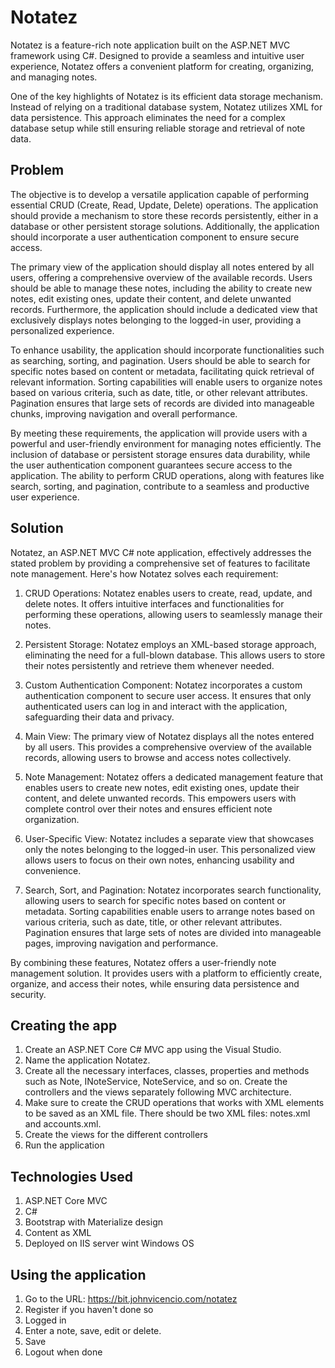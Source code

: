 # Notatez
Notatez is a feature-rich note application built on the ASP.NET MVC framework using C#. Designed to provide a seamless and intuitive user experience, Notatez offers a convenient platform for creating, organizing, and managing notes.

One of the key highlights of Notatez is its efficient data storage mechanism. Instead of relying on a traditional database system, Notatez utilizes XML for data persistence. This approach eliminates the need for a complex database setup while still ensuring reliable storage and retrieval of note data.

## Problem
The objective is to develop a versatile application capable of performing essential CRUD (Create, Read, Update, Delete) operations. The application should provide a mechanism to store these records persistently, either in a database or other persistent storage solutions. Additionally, the application should incorporate a user authentication component to ensure secure access.

The primary view of the application should display all notes entered by all users, offering a comprehensive overview of the available records. Users should be able to manage these notes, including the ability to create new notes, edit existing ones, update their content, and delete unwanted records. Furthermore, the application should include a dedicated view that exclusively displays notes belonging to the logged-in user, providing a personalized experience.

To enhance usability, the application should incorporate functionalities such as searching, sorting, and pagination. Users should be able to search for specific notes based on content or metadata, facilitating quick retrieval of relevant information. Sorting capabilities will enable users to organize notes based on various criteria, such as date, title, or other relevant attributes. Pagination ensures that large sets of records are divided into manageable chunks, improving navigation and overall performance.

By meeting these requirements, the application will provide users with a powerful and user-friendly environment for managing notes efficiently. The inclusion of database or persistent storage ensures data durability, while the user authentication component guarantees secure access to the application. The ability to perform CRUD operations, along with features like search, sorting, and pagination, contribute to a seamless and productive user experience.

## Solution
Notatez, an ASP.NET MVC C# note application, effectively addresses the stated problem by providing a comprehensive set of features to facilitate note management. Here's how Notatez solves each requirement:

1. CRUD Operations: Notatez enables users to create, read, update, and delete notes. It offers intuitive interfaces and functionalities for performing these operations, allowing users to seamlessly manage their notes.

2. Persistent Storage: Notatez employs an XML-based storage approach, eliminating the need for a full-blown database. This allows users to store their notes persistently and retrieve them whenever needed.

3. Custom Authentication Component: Notatez incorporates a custom authentication component to secure user access. It ensures that only authenticated users can log in and interact with the application, safeguarding their data and privacy.

4. Main View: The primary view of Notatez displays all the notes entered by all users. This provides a comprehensive overview of the available records, allowing users to browse and access notes collectively.

5. Note Management: Notatez offers a dedicated management feature that enables users to create new notes, edit existing ones, update their content, and delete unwanted records. This empowers users with complete control over their notes and ensures efficient note organization.

6. User-Specific View: Notatez includes a separate view that showcases only the notes belonging to the logged-in user. This personalized view allows users to focus on their own notes, enhancing usability and convenience.

7. Search, Sort, and Pagination: Notatez incorporates search functionality, allowing users to search for specific notes based on content or metadata. Sorting capabilities enable users to arrange notes based on various criteria, such as date, title, or other relevant attributes. Pagination ensures that large sets of notes are divided into manageable pages, improving navigation and performance.

By combining these features, Notatez offers a user-friendly note management solution. It provides users with a platform to efficiently create, organize, and access their notes, while ensuring data persistence and security.

## Creating the app
1. Create an ASP.NET Core C# MVC app using the Visual Studio.
2. Name the application Notatez.
3. Create all the necessary interfaces, classes, properties and methods such as Note, INoteService, NoteService, and so on. Create the controllers and the views separately following MVC architecture.
4. Make sure to create the CRUD operations that works with XML elements to be saved as an XML file. There should be two XML files: notes.xml and accounts.xml.
6. Create the views for the different controllers
7. Run the application

## Technologies Used
1. ASP.NET Core MVC
2. C#
3. Bootstrap with Materialize design
5. Content as XML
6. Deployed on IIS server wint Windows OS

## Using the application
1. Go to the URL: https://bit.johnvicencio.com/notatez
2. Register if you haven't done so
3. Logged in
4. Enter a note, save, edit or delete.
5. Save
6. Logout when done